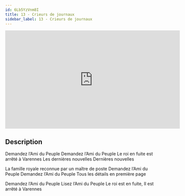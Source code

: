 ```yaml
---
id: 6Lb5YzVnm8I
title: 13 - Crieurs de journaux
sidebar_label: 13 - Crieurs de journaux
---
```


<iframe
  width="560"
  height="315"
  src="https://www.youtube.com/embed/6Lb5YzVnm8I"
  title="YouTube video player"
  frameborder="0"
  allow="accelerometer; autoplay; clipboard-write; encrypted-media; gyroscope; picture-in-picture; web-share"
  referrerpolicy="strict-origin-when-cross-origin"
  allowfullscreen
></iframe>

## Description

Demandez l’Ami du Peuple
Demandez l’Ami du Peuple
Le roi en fuite est arrêté à Varennes
Les dernières nouvelles
Dernières nouvelles

La famille royale reconnue par un maître de poste
Demandez l’Ami du Peuple
Demandez l’Ami du Peuple
Tous les détails en première page

Demandez l’Ami du Peuple
Lisez l’Ami du Peuple
Le roi est en fuite,
Il est arrêté à Varennes
